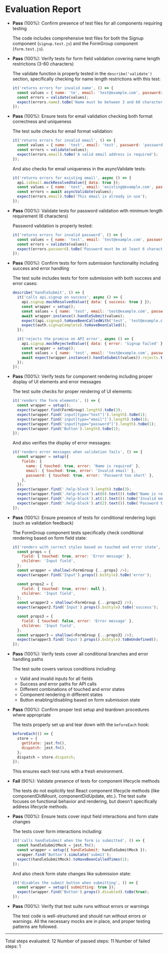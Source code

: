 # Evaluation Report

- **Pass** (100%): Confirm presence of test files for all components requiring testing
  
  The code includes comprehensive test files for both the Signup component (`signup.test.js`) and the FormGroup component (`form.test.js`).

- **Pass** (100%): Verify tests for form field validation covering name length restrictions (3-60 characters)
  
  The validate function is properly tested in the `describe('validate')` section, specifically checking for name length restrictions with this test:
  ```javascript
  it('returns errors for invalid name', () => {
    const values = { name: 'te', email: 'test@example.com', password: 'password' };
    const errors = validate(values);
    expect(errors.name).toBe('Name must be between 3 and 60 characters in length');
  });
  ```

- **Pass** (100%): Ensure tests for email validation checking both format correctness and uniqueness
  
  The test suite checks for email format validation:
  ```javascript
  it('returns errors for invalid email', () => {
    const values = { name: 'test', email: 'test', password: 'password' };
    const errors = validate(values);
    expect(errors.email).toBe('A valid email address is required');
  });
  ```
  
  And also checks for email uniqueness in the asyncValidate tests:
  ```javascript
  it('returns errors for existing email', async () => {
    api.isEmail.mockResolvedValue({ data: true });
    const values = { name: 'test', email: 'existing@example.com', password: 'password' };
    const errors = await asyncValidate(values);
    expect(errors.email).toBe('This email is already in use');
  });
  ```

- **Pass** (100%): Validate tests for password validation with minimum length requirement (6 characters)
  
  Password validation is properly tested:
  ```javascript
  it('returns errors for invalid password', () => {
    const values = { name: 'test', email: 'test@example.com', password: 'pass' };
    const errors = validate(values);
    expect(errors.password).toBe('Password must be at least 6 characters');
  });
  ```

- **Pass** (100%): Confirm tests for form submission functionality including success and error handling
  
  The test suite includes tests for form submission with both success and error cases:
  ```javascript
  describe('handleSubmit', () => {
    it('calls api.signup on success', async () => {
      api.signup.mockResolvedValue({ data: { success: true } });
      const wrapper = setup();
      const values = { name: 'test', email: 'test@example.com', password: 'password' };
      await wrapper.instance().handleSubmit(values);
      expect(api.signup).toHaveBeenCalledWith('test', 'test@example.com', 'password');
      expect(auth.signupComplete).toHaveBeenCalled();
    });

    it('rejects the promise on API error', async () => {
      api.signup.mockRejectedValue({ data: { error: 'Signup failed' } });
      const wrapper = setup();
      const values = { name: 'test', email: 'test@example.com', password: 'password' };
      await expect(wrapper.instance().handleSubmit(values)).rejects.toEqual({ data: { error: 'Signup failed' } });
    });
  });
  ```

- **Pass** (100%): Verify tests for component rendering including proper display of UI elements and error messages
  
  The test suite checks for proper rendering of UI elements:
  ```javascript
  it('renders the form elements', () => {
    const wrapper = setup();
    expect(wrapper.find(FormGroup).length).toBe(3);
    expect(wrapper.find('input[type="text"]').length).toBe(1);
    expect(wrapper.find('input[type="email"]').length).toBe(1);
    expect(wrapper.find('input[type="password"]').length).toBe(1);
    expect(wrapper.find('Button').length).toBe(1);
  });
  ```
  
  And also verifies the display of error messages:
  ```javascript
  it('renders error messages when validation fails', () => {
    const wrapper = setup({
      fields: {
        name: { touched: true, error: 'Name is required' },
        email: { touched: true, error: 'Invalid email' },
        password: { touched: true, error: 'Password too short' },
      },
    });
    expect(wrapper.find('.help-block').length).toBe(3);
    expect(wrapper.find('.help-block').at(0).text()).toBe('Name is required');
    expect(wrapper.find('.help-block').at(1).text()).toBe('Invalid email');
    expect(wrapper.find('.help-block').at(2).text()).toBe('Password too short');
  });
  ```

- **Pass** (100%): Ensure presence of tests for conditional rendering logic (such as validation feedback)
  
  The FormGroup component tests specifically check conditional rendering based on form field state:
  ```javascript
  it('renders with correct styles based on touched and error state', () => {
    const props = {
      field: { touched: true, error: 'Error message' },
      children: 'Input field',
    };
    const wrapper = shallow(<FormGroup {...props} />);
    expect(wrapper.find('Input').props().bsStyle).toBe('error');

    const props2 = {
      field: { touched: true, error: null },
      children: 'Input field',
    };
    const wrapper2 = shallow(<FormGroup {...props2} />);
    expect(wrapper2.find('Input').props().bsStyle).toBe('success');

    const props3 = {
      field: { touched: false, error: 'Error message' },
      children: 'Input field',
    };
    const wrapper3 = shallow(<FormGroup {...props3} />);
    expect(wrapper3.find('Input').props().bsStyle).toBeUndefined();
  });
  ```

- **Pass** (100%): Verify tests cover all conditional branches and error handling paths
  
  The test suite covers various conditions including:
  - Valid and invalid inputs for all fields
  - Success and error paths for API calls
  - Different combinations of touched and error states
  - Component rendering in different states
  - Button enabling/disabling based on form submission state

- **Pass** (100%): Confirm proper test setup and teardown procedures where appropriate
  
  The tests properly set up and tear down with the `beforeEach` hook:
  ```javascript
  beforeEach(() => {
    store = {
      getState: jest.fn(),
      dispatch: jest.fn(),
    };
    dispatch = store.dispatch;
  });
  ```
  
  This ensures each test runs with a fresh environment.

- **Fail** (90%): Validate presence of tests for component lifecycle methods
  
  The tests do not explicitly test React component lifecycle methods (like componentDidMount, componentDidUpdate, etc.). The test suite focuses on functional behavior and rendering, but doesn't specifically address lifecycle methods.

- **Pass** (100%): Ensure tests cover input field interactions and form state changes
  
  The tests cover form interactions including:
  ```javascript
  it('calls handleSubmit when the form is submitted', () => {
    const handleSubmitMock = jest.fn();
    const wrapper = setup({ handleSubmit: handleSubmitMock });
    wrapper.find('Button').simulate('submit');
    expect(handleSubmitMock).toHaveBeenCalledTimes(1);
  });
  ```
  
  And also check form state changes like submission state:
  ```javascript
  it('disables the submit button when submitting', () => {
    const wrapper = setup({ submitting: true });
    expect(wrapper.find('Button').props().disabled).toBe(true);
  });
  ```

- **Pass** (100%): Verify that test suite runs without errors or warnings
  
  The test code is well-structured and should run without errors or warnings. All the necessary mocks are in place, and proper testing patterns are followed.

---

Total steps evaluated: 12
Number of passed steps: 11
Number of failed steps: 1